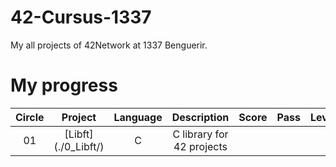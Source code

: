 # 42-Cursus-1337
My all projects of 42Network at 1337 Benguerir.

# My progress
|Circle | Project | Language | Description | Score | Pass | Level |
|:-----:|:-------:|:--------:|:-----------:|:-----:|:----:|:-----:|
|01| [Libft] (./0_Libft/) | C | C library for 42 projects |
